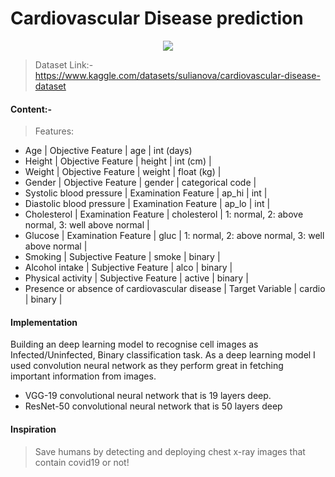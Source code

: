 # Cardiovascular Disease prediction
<p align="center">
  <img src="image/jZqpV51.png" />
</p>

> Dataset Link:- https://www.kaggle.com/datasets/sulianova/cardiovascular-disease-dataset
 #### Content:-
  >Features:

* Age | Objective Feature | age | int (days)
* Height | Objective Feature | height | int (cm) |
* Weight | Objective Feature | weight | float (kg) |
* Gender | Objective Feature | gender | categorical code |
* Systolic blood pressure | Examination Feature | ap_hi | int |
* Diastolic blood pressure | Examination Feature | ap_lo | int |
* Cholesterol | Examination Feature | cholesterol | 1: normal, 2: above normal, 3: well above normal |
* Glucose | Examination Feature | gluc | 1: normal, 2: above normal, 3: well above normal |
* Smoking | Subjective Feature | smoke | binary |
* Alcohol intake | Subjective Feature | alco | binary |
* Physical activity | Subjective Feature | active | binary |
* Presence or absence of cardiovascular disease | Target Variable | cardio | binary |
#### Implementation
  Building an deep learning model to recognise cell images as Infected/Uninfected, Binary classification task. As a deep learning model I used convolution neural network as they perform great in fetching important information from images.
  * VGG-19  convolutional neural network that is 19 layers deep.
  * ResNet-50  convolutional neural network that is 50 layers deep
#### Inspiration
>Save humans by detecting and deploying chest x-ray images that contain covid19 or not!
